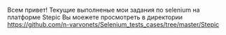 Всем привет! Текущие выполненые мои задания по selenium на платформе Stepic Вы моежете просмотреть в директории https://github.com/n-varvonets/Selenium_tests_cases/tree/master/Stepic
